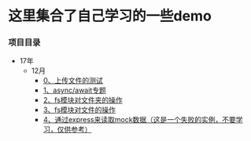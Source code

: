 # 这里集合了自己学习的一些demo

### 项目目录

- 17年
    - 12月
        - [0、上传文件的测试](/17年/12月/0、上传文件的测试)
        - [1、async/await专题](./17年/12月/1、async&&await)
        - [2、fs模块对文件夹的操作](./17年/12月/2、fs模块学习)
        - [3、fs模块对文件的操作](./17年/12月/3、fs对文件的操作)
        - [4、通过express来读取mock数据（这是一个失败的实例，不要学习，仅供参考）](./17年/12月/4、通过express来读取mock数据（这是一个失败的实例，不要学习，仅供参考）)